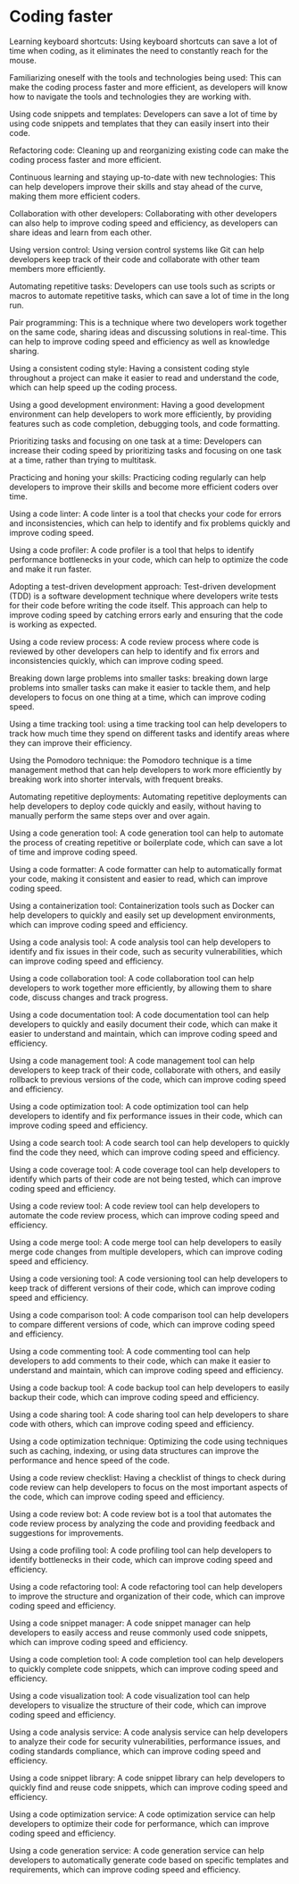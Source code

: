 # Coding faster

Learning keyboard shortcuts: Using keyboard shortcuts can save a lot of time when coding, as it eliminates the need to constantly reach for the mouse.

Familiarizing oneself with the tools and technologies being used: This can make the coding process faster and more efficient, as developers will know how to navigate the tools and technologies they are working with.

Using code snippets and templates: Developers can save a lot of time by using code snippets and templates that they can easily insert into their code.

Refactoring code: Cleaning up and reorganizing existing code can make the coding process faster and more efficient.

Continuous learning and staying up-to-date with new technologies: This can help developers improve their skills and stay ahead of the curve, making them more efficient coders.

Collaboration with other developers: Collaborating with other developers can also help to improve coding speed and efficiency, as developers can share ideas and learn from each other.

Using version control: Using version control systems like Git can help developers keep track of their code and collaborate with other team members more efficiently.

Automating repetitive tasks: Developers can use tools such as scripts or macros to automate repetitive tasks, which can save a lot of time in the long run.

Pair programming: This is a technique where two developers work together on the same code, sharing ideas and discussing solutions in real-time. This can help to improve coding speed and efficiency as well as knowledge sharing.

Using a consistent coding style: Having a consistent coding style throughout a project can make it easier to read and understand the code, which can help speed up the coding process.

Using a good development environment: Having a good development environment can help developers to work more efficiently, by providing features such as code completion, debugging tools, and code formatting.

Prioritizing tasks and focusing on one task at a time: Developers can increase their coding speed by prioritizing tasks and focusing on one task at a time, rather than trying to multitask.

Practicing and honing your skills: Practicing coding regularly can help developers to improve their skills and become more efficient coders over time.

Using a code linter: A code linter is a tool that checks your code for errors and inconsistencies, which can help to identify and fix problems quickly and improve coding speed.

Using a code profiler: A code profiler is a tool that helps to identify performance bottlenecks in your code, which can help to optimize the code and make it run faster.

Adopting a test-driven development approach: Test-driven development (TDD) is a software development technique where developers write tests for their code before writing the code itself. This approach can help to improve coding speed by catching errors early and ensuring that the code is working as expected.

Using a code review process: A code review process where code is reviewed by other developers can help to identify and fix errors and inconsistencies quickly, which can improve coding speed.

Breaking down large problems into smaller tasks: breaking down large problems into smaller tasks can make it easier to tackle them, and help developers to focus on one thing at a time, which can improve coding speed.

Using a time tracking tool: using a time tracking tool can help developers to track how much time they spend on different tasks and identify areas where they can improve their efficiency.

Using the Pomodoro technique: the Pomodoro technique is a time management method that can help developers to work more efficiently by breaking work into shorter intervals, with frequent breaks.

Automating repetitive deployments: Automating repetitive deployments can help developers to deploy code quickly and easily, without having to manually perform the same steps over and over again.

Using a code generation tool: A code generation tool can help to automate the process of creating repetitive or boilerplate code, which can save a lot of time and improve coding speed.

Using a code formatter: A code formatter can help to automatically format your code, making it consistent and easier to read, which can improve coding speed.

Using a containerization tool: Containerization tools such as Docker can help developers to quickly and easily set up development environments, which can improve coding speed and efficiency.

Using a code analysis tool: A code analysis tool can help developers to identify and fix issues in their code, such as security vulnerabilities, which can improve coding speed and efficiency.

Using a code collaboration tool: A code collaboration tool can help developers to work together more efficiently, by allowing them to share code, discuss changes and track progress.

Using a code documentation tool: A code documentation tool can help developers to quickly and easily document their code, which can make it easier to understand and maintain, which can improve coding speed and efficiency.

Using a code management tool: A code management tool can help developers to keep track of their code, collaborate with others, and easily rollback to previous versions of the code, which can improve coding speed and efficiency.

Using a code optimization tool: A code optimization tool can help developers to identify and fix performance issues in their code, which can improve coding speed and efficiency.

Using a code search tool: A code search tool can help developers to quickly find the code they need, which can improve coding speed and efficiency.

Using a code coverage tool: A code coverage tool can help developers to identify which parts of their code are not being tested, which can improve coding speed and efficiency.

Using a code review tool: A code review tool can help developers to automate the code review process, which can improve coding speed and efficiency.

Using a code merge tool: A code merge tool can help developers to easily merge code changes from multiple developers, which can improve coding speed and efficiency.

Using a code versioning tool: A code versioning tool can help developers to keep track of different versions of their code, which can improve coding speed and efficiency.

Using a code comparison tool: A code comparison tool can help developers to compare different versions of code, which can improve coding speed and efficiency.

Using a code commenting tool: A code commenting tool can help developers to add comments to their code, which can make it easier to understand and maintain, which can improve coding speed and efficiency.

Using a code backup tool: A code backup tool can help developers to easily backup their code, which can improve coding speed and efficiency.

Using a code sharing tool: A code sharing tool can help developers to share code with others, which can improve coding speed and efficiency.

Using a code optimization technique: Optimizing the code using techniques such as caching, indexing, or using data structures can improve the performance and hence speed of the code.

Using a code review checklist: Having a checklist of things to check during code review can help developers to focus on the most important aspects of the code, which can improve coding speed and efficiency.

Using a code review bot: A code review bot is a tool that automates the code review process by analyzing the code and providing feedback and suggestions for improvements.

Using a code profiling tool: A code profiling tool can help developers to identify bottlenecks in their code, which can improve coding speed and efficiency.

Using a code refactoring tool: A code refactoring tool can help developers to improve the structure and organization of their code, which can improve coding speed and efficiency.

Using a code snippet manager: A code snippet manager can help developers to easily access and reuse commonly used code snippets, which can improve coding speed and efficiency.

Using a code completion tool: A code completion tool can help developers to quickly complete code snippets, which can improve coding speed and efficiency.

Using a code visualization tool: A code visualization tool can help developers to visualize the structure of their code, which can improve coding speed and efficiency.

Using a code analysis service: A code analysis service can help developers to analyze their code for security vulnerabilities, performance issues, and coding standards compliance, which can improve coding speed and efficiency.

Using a code snippet library: A code snippet library can help developers to quickly find and reuse code snippets, which can improve coding speed and efficiency.

Using a code optimization service: A code optimization service can help developers to optimize their code for performance, which can improve coding speed and efficiency.

Using a code generation service: A code generation service can help developers to automatically generate code based on specific templates and requirements, which can improve coding speed and efficiency.
